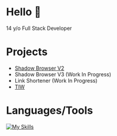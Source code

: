 # Hello 👋
14 y/o Full Stack Developer

# Projects
- [Shadow Browser V2](https://phantom.lol)
- Shadow Browser V3 (Work In Progress)
- Link Shortener (Work In Progress)
- [TIW](https://starttiw.org)
  
# Languages/Tools
[![My Skills](https://skillicons.dev/icons?i=html,css,js,python,nodejs,replit,vscode)](https://skillicons.dev) 
